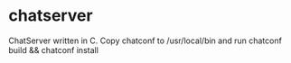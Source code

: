 # chatserver
ChatServer written in C. Copy chatconf to /usr/local/bin and run chatconf build && chatconf install
